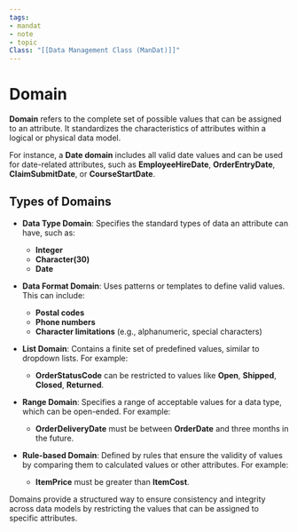 ```yaml
---
tags:
- mandat
- note
- topic
Class: "[[Data Management Class (ManDat)]]"
---
```


# Domain

**Domain** refers to the complete set of possible values that can be assigned to an attribute. It standardizes the characteristics of attributes within a logical or physical data model.

For instance, a **Date domain** includes all valid date values and can be used for date-related attributes, such as **EmployeeHireDate**, **OrderEntryDate**, **ClaimSubmitDate**, or **CourseStartDate**.

## Types of Domains

- **Data Type Domain**: Specifies the standard types of data an attribute can have, such as:
  - **Integer**
  - **Character(30)**
  - **Date**

- **Data Format Domain**: Uses patterns or templates to define valid values. This can include:
  - **Postal codes**
  - **Phone numbers**
  - **Character limitations** (e.g., alphanumeric, special characters)

- **List Domain**: Contains a finite set of predefined values, similar to dropdown lists. For example:
  - **OrderStatusCode** can be restricted to values like **Open**, **Shipped**, **Closed**, **Returned**.

- **Range Domain**: Specifies a range of acceptable values for a data type, which can be open-ended. For example:
  - **OrderDeliveryDate** must be between **OrderDate** and three months in the future.

- **Rule-based Domain**: Defined by rules that ensure the validity of values by comparing them to calculated values or other attributes. For example:
  - **ItemPrice** must be greater than **ItemCost**.

Domains provide a structured way to ensure consistency and integrity across data models by restricting the values that can be assigned to specific attributes.